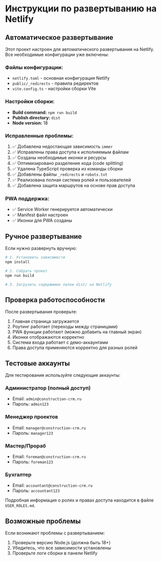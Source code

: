# Инструкции по развертыванию на Netlify

## Автоматическое развертывание

Этот проект настроен для автоматического развертывания на Netlify. Все необходимые конфигурации уже включены:

### Файлы конфигурации:
- `netlify.toml` - основная конфигурация Netlify
- `public/_redirects` - правила редиректов
- `vite.config.ts` - настройки сборки Vite

### Настройки сборки:
- **Build command:** `npm run build`
- **Publish directory:** `dist`
- **Node version:** 18

### Исправленные проблемы:
1. ✅ Добавлена недостающая зависимость `immer`
2. ✅ Исправлены права доступа к исполняемым файлам
3. ✅ Созданы необходимые иконки и ресурсы
4. ✅ Оптимизировано разделение кода (code splitting)
5. ✅ Удалена TypeScript проверка из команды сборки
6. ✅ Добавлены файлы `_redirects` и `robots.txt`
7. ✅ Реализована полная система ролей и пользователей
8. ✅ Добавлена защита маршрутов на основе прав доступа

### PWA поддержка:
- ✅ Service Worker генерируется автоматически
- ✅ Manifest файл настроен
- ✅ Иконки для PWA созданы

## Ручное развертывание

Если нужно развернуть вручную:

```bash
# 1. Установить зависимости
npm install

# 2. Собрать проект
npm run build

# 3. Загрузить содержимое папки dist/ на Netlify
```

## Проверка работоспособности

После развертывания проверьте:
1. Главная страница загружается
2. Роутинг работает (переходы между страницами)
3. PWA функции работают (можно добавить на главный экран)
4. Иконки отображаются корректно
5. Система входа работает с демо-аккаунтами
6. Права доступа применяются корректно для разных ролей

## Тестовые аккаунты

Для тестирования используйте следующие аккаунты:

### Администратор (полный доступ)
- Email: `admin@construction-crm.ru`
- Пароль: `admin123`

### Менеджер проектов
- Email: `manager@construction-crm.ru`
- Пароль: `manager123`

### Мастер/Прораб
- Email: `foreman@construction-crm.ru`
- Пароль: `foreman123`

### Бухгалтер
- Email: `accountant@construction-crm.ru`
- Пароль: `accountant123`

Подробная информация о ролях и правах доступа находится в файле `USER_ROLES.md`.

## Возможные проблемы

Если возникают проблемы с развертыванием:
1. Проверьте версию Node.js (должна быть 18+)
2. Убедитесь, что все зависимости установлены
3. Проверьте логи сборки в панели Netlify